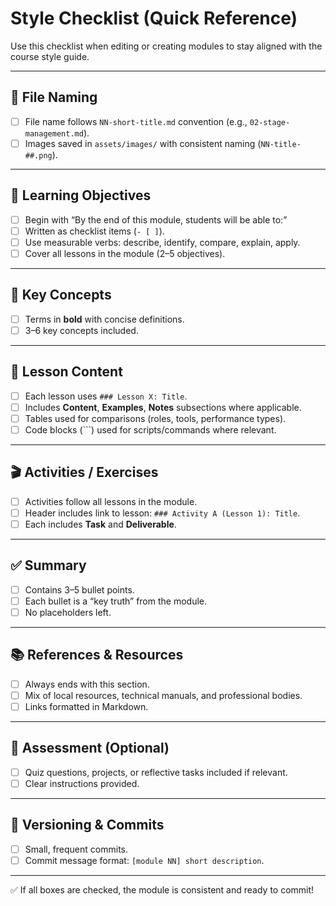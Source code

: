 # Style Checklist (Quick Reference)

Use this checklist when editing or creating modules to stay aligned with the course style guide.

---

## 📂 File Naming
- [ ] File name follows `NN-short-title.md` convention (e.g., `02-stage-management.md`).
- [ ] Images saved in `assets/images/` with consistent naming (`NN-title-##.png`).

---

## 🎯 Learning Objectives
- [ ] Begin with “By the end of this module, students will be able to:”
- [ ] Written as checklist items (`- [ ]`).
- [ ] Use measurable verbs: describe, identify, compare, explain, apply.
- [ ] Cover all lessons in the module (2–5 objectives).

---

## 📖 Key Concepts
- [ ] Terms in **bold** with concise definitions.
- [ ] 3–6 key concepts included.

---

## 📝 Lesson Content
- [ ] Each lesson uses `### Lesson X: Title`.
- [ ] Includes **Content**, **Examples**, **Notes** subsections where applicable.
- [ ] Tables used for comparisons (roles, tools, performance types).
- [ ] Code blocks (```) used for scripts/commands where relevant.

---

## 🎬 Activities / Exercises
- [ ] Activities follow all lessons in the module.
- [ ] Header includes link to lesson: `### Activity A (Lesson 1): Title`.
- [ ] Each includes **Task** and **Deliverable**.

---

## ✅ Summary
- [ ] Contains 3–5 bullet points.
- [ ] Each bullet is a “key truth” from the module.
- [ ] No placeholders left.

---

## 📚 References & Resources
- [ ] Always ends with this section.
- [ ] Mix of local resources, technical manuals, and professional bodies.
- [ ] Links formatted in Markdown.

---

## 🧩 Assessment (Optional)
- [ ] Quiz questions, projects, or reflective tasks included if relevant.
- [ ] Clear instructions provided.

---

## 🔑 Versioning & Commits
- [ ] Small, frequent commits.
- [ ] Commit message format: `[module NN] short description`.

---

✅ If all boxes are checked, the module is consistent and ready to commit!
